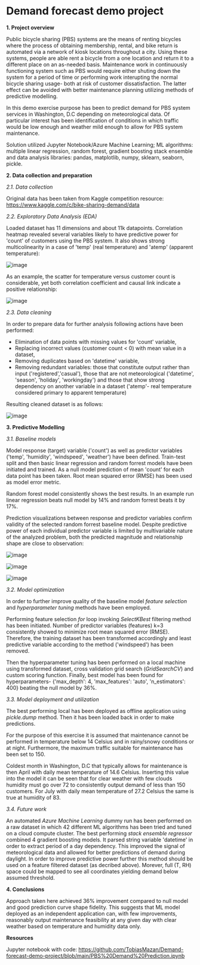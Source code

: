 # Demand forecast demo project

__1. Project overview__

Public bicycle sharing (PBS) systems are the means of renting bicycles where the process of obtaining membership, rental, and bike return is automated via a network of kiosk locations throughout a city. Using these systems, people are able rent a bicycle from a one location and return it to a different place on an as-needed basis. Maintenance work in continuously functioning system such as PBS would require either shuting down the system for a period of time or performing work interupting the normal bicycle sharing usage- both at risk of customer dissatisfaction. The latter effect can be avoided with better maintenance planning utilizing methods of predictive modelling.   

In this demo exercise purpose has been to predict demand for PBS system services in Washington, D.C depending on meteorological data.
Of particular interest has been identification of conditions in which traffic would be low enough and weather mild enough to allow for PBS system maintenance. 

Solution utilized Jupyter Notebook/Azure Machine Learning; ML algorithms: multiple linear regression, random forest, gradient boosting stack ensemble and data analysis libraries: pandas, matplotlib, numpy, sklearn, seaborn, pickle. 

__2. Data collection and preparation__

_2.1. Data collection_

Original data has been taken from Kaggle competition resource: https://www.kaggle.com/c/bike-sharing-demand/data

_2.2. Exploratory Data Analysis (EDA)_

Loaded dataset has 11 dimensions and about 11k datapoints. Correlation heatmap revealed several variables likely to have predictive power for 'count' of customers using the PBS system. It also shows strong multicolinearity in a case of 'temp' (real temperature) and 'atemp' (apparent temperature):    

![image](https://user-images.githubusercontent.com/99291264/156817243-e011645f-5f30-44c6-b1af-ef1781d5519a.png)

As an example, the scatter for temperature versus customer count is considerable, yet both correlation coefficient and causal link indicate a positive relationship:

![image](https://user-images.githubusercontent.com/99291264/156817618-6d07a95b-e459-44d5-95fc-18d410ce2898.png)

_2.3. Data cleaning_

In order to prepare data for further analysis following actions have been performed:
  * Elimination of data points with missing values for 'count' variable,
  * Replacing incorrect values (customer count < 0) with mean value in a dataset, 
  * Removing duplicates based on 'datetime' variable,
  * Removing redundant variables: those that constitute output rather than input ('registered','casual'), those that are not meteorological
    ('datetime', 'season', 'holiday', 'workingday') and those that show strong dependency on another variable in a dataset ('atemp'- real temperature 
    considered primary to apparent temperature)      

Resulting cleaned dataset is as follows:

![image](https://user-images.githubusercontent.com/99291264/156821452-e4ec37ab-8639-459e-97c0-65048ac9c40e.png)

__3. Predictive Modelling__

_3.1. Baseline models_

Model response (target) variable ('count') as well as predictor variables ('temp', 'humidity', 'windspeed', 'weather') have been defined. Train-test split and then basic linear regression and random forrest models have been initiated and trained. As a null model prediction of mean 'count' for each data point has been taken. Root mean squared error (RMSE) has been used as model error metric. 

Random forest model consistently shows the best results. In an example run linear regression beats null model by 14% and random forrest beats it by 17%.

Prediction visualizations between response and predictor variables confirm validity of the selected random forrest baseline model. Despite predictive power of each individual predictor variable is limited by multivariable nature of the analyzed problem, both the predicted magnitude and relationship shape are close to observation:  


![image](https://user-images.githubusercontent.com/99291264/156817828-951154a0-96be-4c6b-b01c-553b8fe187bb.png)

![image](https://user-images.githubusercontent.com/99291264/156818505-9ed5d2c6-762b-476c-86b2-6de158302a67.png)

![image](https://user-images.githubusercontent.com/99291264/156819345-5d9faee5-9466-491a-a2b4-41482feda4df.png)

_3.2. Model optimization_

In order to further improve quality of the baseline model _feature selection_ and _hyperparameter tuning_ methods have been employed. 

Performing feature selection _for_ loop invoking _SelectKBest_ filtering method has been initiated. Number of predictor variables (features) k=3 consistently showed to minimize root mean squared error (RMSE). Therefore, the training dataset has been transformed accordingly and least predictive variable according to the method ('windspeed') has been removed. 

Then the hyperparameter tuning has been performed on a local machine using transformed dataset, cross validation grid search (_GridSearchCV_) and custom scoring function. Finally, best model has been found for hyperparameters- {'max_depth': 4, 'max_features': 'auto', 'n_estimators': 400} beating the null model by 36%.

_3.3. Model deployment and utilization_

The best performing local has been deployed as offline application using _pickle.dump_ method. Then it has been loaded back in order to make predictions. 

For the purpose of this exercise it is assumed that maintenance cannot be performed in temperature below 14 Celsius and in rainy/snowy conditions or at night. Furthermore, the maximum traffic suitable for maintenance has been set to 150.

Coldest month in Washington, D.C that typically allows for maintenance is then April with daily mean temperature of 14.6 Celsius. Inserting this value into the model it can be seen that for clear weather with few clouds humidity must go over 72 to consistently output demand of less than 150 customers. For July with daily mean temperature of 27.2 Celsius the same is true at humidity of 83. 

_3.4. Future work_

An automated _Azure Machine Learning_ dummy run has been performed on a raw dataset in which 42 different ML algorithms has been tried and tuned on a cloud compute cluster. The best performing _stack ensemble regressor_ combined 4 gradient boosting models. It parsed string variable 'datetime' in order to extract period of a day dependency. This improved the signal of meteorological data and allowed for better predictions of demand during daylight. In order to improve predictive power further this method should be used on a feature filtered dataset (as decribed above). Morever, full (T, RH) space could be mapped to see all coordinates yielding demand below assumed threshold. 

__4. Conclusions__

Approach taken here achieved 36% improvement compared to null model and good prediction curve shape fidelity. This suggests that ML model deployed as an independent application can, with few improvements, reasonably output maintenance feasibility at any given day with clear weather based on temperature and humidity data only. 

__Resources__

Jupyter notebook with code: https://github.com/TobiasMazan/Demand-forecast-demo-project/blob/main/PBS%20Demand%20Prediction.ipynb

